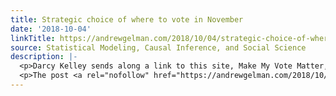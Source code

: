 ```yaml
---
title: Strategic choice of where to vote in November
date: '2018-10-04'
linkTitle: https://andrewgelman.com/2018/10/04/strategic-choice-of-where-to-vote-in-november/
source: Statistical Modeling, Causal Inference, and Social Science
description: |-
  <p>Darcy Kelley sends along a link to this site, Make My Vote Matter, in which you can enter two different addresses where you might vote, and it will tell you in which (if any) of these addresses has elections that are predicted to be close. The site is aimed at students; according to the site, [&#8230;]</p>
  <p>The post <a rel="nofollow" href="https://andrewgelman.com/2018/10/04/strategic-choice-of-where-to-vote-in-november/">Strategic choice of where to vote in November</a> appeared first on <
---
```

